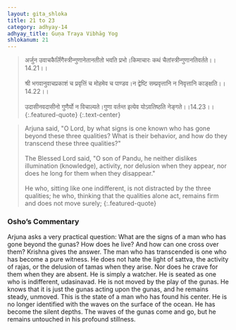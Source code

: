 ```yaml
---
layout: gita_shloka
title: 21 to 23
category: adhyay-14
adhyay_title: Guṇa Traya Vibhāg Yog
shlokanum: 21
---
```


> अर्जुन उवाचकैर्लिंगैस्त्रीन्गुणानेतानतीतो भवति प्रभो।किमाचारः कथं चैतांस्त्रीन्गुणानतिवर्तते।।14.21।।<br><br>श्री भगवानुवाचप्रकाशं च प्रवृत्तिं च मोहमेव च पाण्डव।न द्वेष्टि सम्प्रवृत्तानि न निवृत्तानि काङ्क्षति।।14.22।।<br><br>उदासीनवदासीनो गुणैर्यो न विचाल्यते।गुणा वर्तन्त इत्येव योऽवतिष्ठति नेङ्गते।।14.23।।
{:.featured-quote}
{:.text-center}

> Arjuna said, "O Lord, by what signs is one known who has gone beyond these three qualities? What is their behavior, and how do they transcend these three qualities?"<br><br>The Blessed Lord said, "O son of Pandu, he neither dislikes illumination (knowledge), activity, nor delusion when they appear, nor does he long for them when they disappear."<br><br>He who, sitting like one indifferent, is not distracted by the three qualities; he who, thinking that the qualities alone act, remains firm and does not move surely;
{:.featured-quote}

### Osho’s Commentary
Arjuna asks a very practical question: What are the signs of a man who has gone beyond the gunas? How does he live? And how can one cross over them?
Krishna gives the answer. The man who has transcended is one who has become a pure witness.
He does not hate the light of sattva, the activity of rajas, or the delusion of tamas when they arise. Nor does he crave for them when they are absent. He is simply a watcher. He is seated as one who is indifferent, udasinavad. He is not moved by the play of the gunas. He knows that it is just the gunas acting upon the gunas, and he remains steady, unmoved.
This is the state of a man who has found his center. He is no longer identified with the waves on the surface of the ocean. He has become the silent depths. The waves of the gunas come and go, but he remains untouched in his profound stillness.
